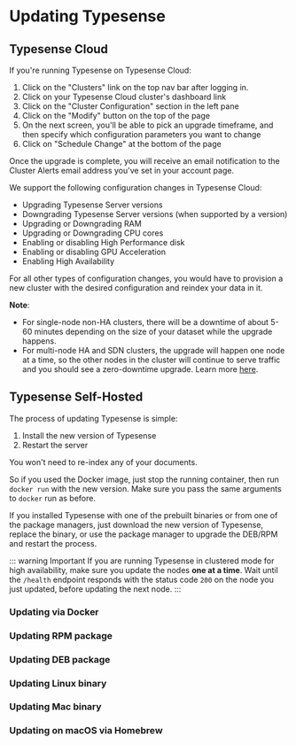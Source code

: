 # Updating Typesense

## Typesense Cloud

If you're running Typesense on Typesense Cloud: 

1. Click on the "Clusters" link on the top nav bar after logging in.
2. Click on your Typesense Cloud cluster's dashboard link
3. Click on the "Cluster Configuration" section in the left pane
4. Click on the "Modify" button on the top of the page
5. On the next screen, you'll be able to pick an upgrade timeframe, and then specify which configuration parameters you want to change
6. Click on "Schedule Change" at the bottom of the page

Once the upgrade is complete, you will receive an email notification to the Cluster Alerts email address you've set in your account page.

We support the following configuration changes in Typesense Cloud:
* Upgrading Typesense Server versions
* Downgrading Typesense Server versions (when supported by a version)
* Upgrading or Downgrading RAM
* Upgrading or Downgrading CPU cores
* Enabling or disabling High Performance disk
* Enabling or disabling GPU Acceleration
* Enabling High Availability

For all other types of configuration changes, you would have to provision a new cluster with the desired configuration and reindex your data in it.

**Note**: 

- For single-node non-HA clusters, there will be a downtime of about 5-60 minutes depending on the size of your dataset while the upgrade happens.
- For multi-node HA and SDN clusters, the upgrade will happen one node at a time, so the other nodes in the cluster will continue to serve traffic and you should see a zero-downtime upgrade. Learn more [here](https://typesense-cloud.helpscoutdocs.com/article/10-high-availability).

## Typesense Self-Hosted

The process of updating Typesense is simple:

1. Install the new version of Typesense
2. Restart the server

You won't need to re-index any of your documents.

So if you used the Docker image, just stop the running container, then run `docker run` with the new version. Make sure you pass the same arguments to `docker` run as before.

If you installed Typesense with one of the prebuilt binaries or from one of the package managers, just download the new version of Typesense, replace the binary, or use the package manager to upgrade the DEB/RPM and restart the process.

::: warning Important
If you are running Typesense in clustered mode for high availability, make sure you update the nodes **one at a time**. Wait until the `/health` endpoint responds with the status code `200` on the node you just updated, before updating the next node.
:::

### Updating via Docker
<Tabs :tabs="['Shell']">
  <template v-slot:Shell>
    <div class="manual-highlight">
      <pre class="language-bash"><code>docker stop &lt;container_id&gt;
<br>
docker run -p 8108:8108 \
            -v$(pwd)/typesense-data:/data typesense/typesense:{{ $site.themeConfig.typesenseLatestVersion }} \
            --data-dir /data \
            --api-key=$TYPESENSE_API_KEY \
            --enable-cors</code></pre>
    </div>
  </template>
</Tabs>

### Updating RPM package

<Tabs :tabs="['Shell']">
  <template v-slot:Shell>
    <div class="manual-highlight">
      <pre class="language-bash"><code># x64
curl -O https://dl.typesense.org/releases/{{ $site.themeConfig.typesenseLatestVersion }}/typesense-server-{{ $site.themeConfig.typesenseLatestVersion }}-1.x86_64.rpm
sudo yum install ./typesense-server-{{ $site.themeConfig.typesenseLatestVersion }}-1.x86_64.rpm
<br>
# arm64
curl -O https://dl.typesense.org/releases/{{ $site.themeConfig.typesenseLatestVersion }}/typesense-server-{{ $site.themeConfig.typesenseLatestVersion }}-1.arm64.rpm
sudo yum install ./typesense-server-{{ $site.themeConfig.typesenseLatestVersion }}-1.arm64.rpm
<br>
# Start Typesense
sudo systemctl restart typesense-server.service</code></pre>
    </div>
  </template>
</Tabs>

### Updating DEB package

<Tabs :tabs="['Shell']">
  <template v-slot:Shell>
    <div class="manual-highlight">
      <pre class="language-bash"><code># x64
curl -O https://dl.typesense.org/releases/{{ $site.themeConfig.typesenseLatestVersion }}/typesense-server-{{ $site.themeConfig.typesenseLatestVersion }}-amd64.deb
sudo apt install ./typesense-server-{{ $site.themeConfig.typesenseLatestVersion }}-amd64.deb
<br>
# arm64
curl -O https://dl.typesense.org/releases/{{ $site.themeConfig.typesenseLatestVersion }}/typesense-server-{{ $site.themeConfig.typesenseLatestVersion }}-arm64.deb
sudo apt install ./typesense-server-{{ $site.themeConfig.typesenseLatestVersion }}-arm64.deb
<br>
# Start Typesense
sudo systemctl restart typesense-server.service</code></pre>
    </div>
  </template>
</Tabs>

### Updating Linux binary

<Tabs :tabs="['Shell']">
  <template v-slot:Shell>
    <div class="manual-highlight">
    <pre class="language-bash"><code># x64
curl -O https://dl.typesense.org/releases/{{ $site.themeConfig.typesenseLatestVersion }}/typesense-server-{{ $site.themeConfig.typesenseLatestVersion }}-linux-amd64.tar.gz
tar -xzf typesense-server-{{ $site.themeConfig.typesenseLatestVersion }}-linux-amd64.tar.gz
<br>
# arm64
curl -O https://dl.typesense.org/releases/{{ $site.themeConfig.typesenseLatestVersion }}/typesense-server-{{ $site.themeConfig.typesenseLatestVersion }}-linux-arm64.tar.gz
tar -xzf typesense-server-{{ $site.themeConfig.typesenseLatestVersion }}-linux-arm64.tar.gz
<br>
mv ./typesense-server $PATH_TO_EXISTING_BINARY
<br>
kill &lt;TYPESENSE_PROCESS_ID&gt; # will gracefully shutdown
<br>
# Start Typesense
export TYPESENSE_API_KEY=xyz
./typesense-server --data-dir=$(pwd)/typesense-data --api-key=$TYPESENSE_API_KEY --enable-cors</code></pre>
    </div>
  </template>
</Tabs>

### Updating Mac binary

<Tabs :tabs="['Shell']">
  <template v-slot:Shell>
    <div class="manual-highlight">
      <pre class="language-bash"><code># Apple Silicon CPU 
curl -O https://dl.typesense.org/releases/{{ $site.themeConfig.typesenseLatestVersion }}/typesense-server-{{ $site.themeConfig.typesenseLatestVersion }}-darwin-arm64.tar.gz
tar -xzf typesense-server-{{ $site.themeConfig.typesenseLatestVersion }}-darwin-arm64.tar.gz
<br>
# Intel CPU 
curl -O https://dl.typesense.org/releases/{{ $site.themeConfig.typesenseLatestVersion }}/typesense-server-{{ $site.themeConfig.typesenseLatestVersion }}-darwin-amd64.tar.gz
tar -xzf typesense-server-{{ $site.themeConfig.typesenseLatestVersion }}-darwin-amd64.tar.gz
<br>
mv ./typesense-server $PATH_TO_EXISTING_BINARY
<br>
kill &lt;TYPESENSE_PROCESS_ID&gt; # will gracefully shutdown
<br>
# Start Typesense
export TYPESENSE_API_KEY=xyz
./typesense-server --data-dir=$(pwd)/typesense-data --api-key=$TYPESENSE_API_KEY --enable-cors</code></pre>
    </div>
  </template>
</Tabs>

### Updating on macOS via Homebrew

<Tabs :tabs="['Shell']">
  <template v-slot:Shell>
    <div class="manual-highlight">
      <pre class="language-bash"><code>brew services stop typesense-server
brew install typesense/tap/typesense-server@{{ $site.themeConfig.typesenseLatestVersion }}
brew services start typesense-server@{{ $site.themeConfig.typesenseLatestVersion }}</code></pre>
    </div>
  </template>
</Tabs>
